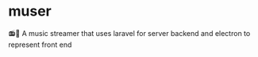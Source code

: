 # muser
📻🍜 A music streamer that uses laravel for server backend and electron to represent front end
